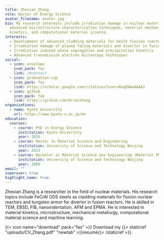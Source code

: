 ```yaml
---
title: Zhexian Zhang
role: Doctor of Energy Science
avatar_filename: avatar.jpg
bio: My research interests include irradiation damage in nuclear materials,
  advanced microstructure characterization techniques, material mechanics and
  kinetics, and computational material science.
interests:
  - Development of advanced cladding materials for GenIV fission reactors
  - Irradiation damage of plasma facing materials and divertor in fusion reactors
  - Irradiation induced phase segregation and precipitation kinetics
  - Advanced transmission electron microscopy techniques
social:
  - icon: envelope
    icon_pack: fas
    link: /#contact
  - icon: graduation-cap
    icon_pack: fas
    link: https://scholar.google.com/citations?user=NvqENAwAAAAJ
  - icon: github
    icon_pack: fab
    link: https://github.com/brienzhang
organizations:
  - name: Kyoto University
    url: https://www.kyoto-u.ac.jp/en
education:
  courses:
    - course: PhD in Energy Science
      institution: Kyoto University
      year: 2016
    - course: Master in Material Science and Engineering
      institution: University of Science and Technology Beijing
      year: 2013
    - course: Bachelor in Material Science and Engineering (Material Physics)
      institution: University of Science and Technology Beijing
      year: 2009
email: ""
superuser: true
highlight_name: true
---
```

Zhexian Zhang is a researcher in the field of nuclear materials. His research topics include FeCrAl ODS steels as cladding materials for fission nuclear reactors and tungsten armor for divertor in fusion reactors. He is skilled in TEM, EBSD, FIB, nanoindentation, AFM and EPMA. He is interested in material kinetics, microstructure, mechanical metallurgy, computational material science and machine learning.

{{< icon name="download" pack="fas" >}} Download my {{< staticref "uploads/CV_Zhang.pdf" "newtab" >}}resumé{{< /staticref >}}.
